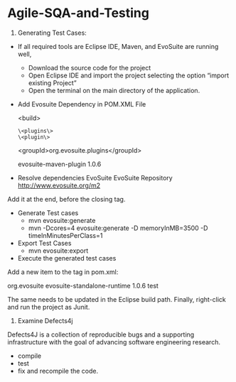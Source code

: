 # Agile-SQA-and-Testing
1. Generating Test Cases: 
- If all required tools are Eclipse IDE, Maven, and EvoSuite are running well,
    - Download the source code for the project
    - Open Eclipse IDE and import the project selecting the option “import existing Project”
    - Open the terminal on the main directory of the application.
- Add Evosuite Dependency in POM.XML File

  \<build\>
  
      \<plugins\>
      \<plugin\>
  
  \<groupId\>org.evosuite.plugins\<\/groupId\>
  
  <artifactId>evosuite-maven-plugin</artifactId>
  <version>1.0.6</version>
  </plugin>
  </plugins>
  </build> 
  
- Resolve dependencies
  <pluginRepositories>
  <pluginRepository>
  <id>EvoSuite</id>
  <name>EvoSuite Repository</name>
  <url>http://www.evosuite.org/m2</url>
  </pluginRepository>
  </pluginRepositories>

Add it at the end, before the closing </project> tag.
- Generate Test cases
    - mvn evosuite:generate
    - mvn -Dcores=4 evosuite:generate -D memoryInMB=3500 -D timeInMinutesPerClass=1
- Export Test Cases
    - mvn evosuite:export
- Execute the generated test cases

Add a new item to the <dependencies> tag in pom.xml:

  <dependency>
  <groupId>org.evosuite</groupId>
  <artifactId>evosuite-standalone-runtime</artifactId>
  <version>1.0.6</version>
  <scope>test</scope>
  </dependency>

The same needs to be updated in the Eclipse build path.  Finally, right-click and run the project as Junit.
1. Examine Defects4j

Defects4J is a collection of reproducible bugs and a supporting infrastructure with the goal of advancing software engineering research.

- compile
- test
- fix and recompile the code.
